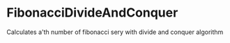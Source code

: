 # FibonacciDivideAndConquer
Calculates a'th number of fibonacci sery with divide and conquer algorithm
